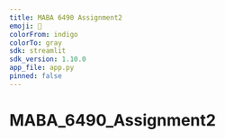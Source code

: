 ```yaml
---
title: MABA 6490 Assignment2
emoji: 🏃
colorFrom: indigo
colorTo: gray
sdk: streamlit
sdk_version: 1.10.0
app_file: app.py
pinned: false
---
```


# MABA_6490_Assignment2
